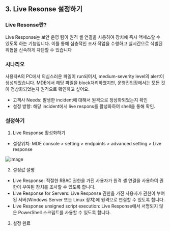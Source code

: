 ## 3. Live Resonse 설정하기 

### Live Resonse란? 
Live Response는 보안 운영 팀이 원격 셸 연결을 사용하여 장치에 즉시 액세스할 수 있도록 하는 기능입니다. 이를 통해 심층적인 조사 작업을 수행하고 실시간으로 식별된 위협을 신속하게 차단할 수 있습니다

### 시나리오
사용자A의 PC에서 의심스러운 파일이 run되어서, medium-severity level의 alert이 생성되었습니다. MDE에서 해당 파일을 block처리하였지만, 운영진입장에서는 모든 것이 정상화되었는지 원격으로 확인하고 싶어요.
* 고객사 Needs: 발생한 incident에 대해서 원격으로 정상화되었는지 확인
* 설정 방향:  해당 incident에서 live respons를 활성화하여 shell을 통해 확인.

### 설정하기 
1. Live Response 활성화하기
* 설정위치: MDE console > setting > endpoints > advanced setting > Live response 

![image](https://github.com/user-attachments/assets/89564b76-29a2-448a-a5f7-0c86b1991682)

2. 설정값 설명
* Live Response: 적절한 RBAC 권한을 가진 사용자가 원격 셸 연결을 사용하여 권한이 부여된 장치를 조사할 수 있도록 합니다.
* Live Response for Servers: Live Response 권한을 가진 사용자가 권한이 부여된 서버(Windows Server 또는 Linux 장치)에 원격으로 연결할 수 있도록 합니다.
* Live Response unsigned script execution: Live Response에서 서명되지 않은 PowerShell 스크립트를 사용할 수 있도록 합니다.

3. 설정 완료 
